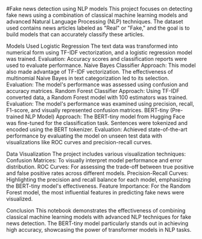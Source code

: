 #Fake news detection using NLP models
This project focuses on detecting fake news using a combination of classical machine learning models and advanced Natural Language Processing (NLP) techniques. The dataset used contains news articles labeled as "Real" or "Fake," and the goal is to build models that can accurately classify these articles.

Models Used
Logistic Regression
The text data was transformed into numerical form using TF-IDF vectorization, and a logistic regression model was trained.
Evaluation: Accuracy scores and classification reports were used to evaluate performance.
Naive Bayes Classifier
Approach: This model also made advantage of TF-IDF vectorization. The effectiveness of multinomial Naive Bayes in text categorization led to its selection.
Evaluation: The model's performance was assessed using confusion and accuracy matrices.
Random Forest Classifier
Approach: Using TF-IDF converted data, a Random Forest model with 100 estimators was trained.
Evaluation: The model's performance was examined using precision, recall, F1-score, and visually represented confusion matrices.
BERT-tiny (Pre-trained NLP Model)
Approach: The BERT-tiny model from Hugging Face was fine-tuned for the classification task. Sentences were tokenized and encoded using the BERT tokenizer.
Evaluation: Achieved state-of-the-art performance by evaluating the model on unseen test data with visualizations like ROC curves and precision-recall curves.

Data Visualization
The project includes various visualization techniques:
Confusion Matrices: To visually interpret model performance and error distribution.
ROC Curves: For assessing the trade-off between true positive and false positive rates across different models.
Precision-Recall Curves: Highlighting the precision and recall balance for each model, emphasizing the BERT-tiny model's effectiveness.
Feature Importance: For the Random Forest model, the most influential features in predicting fake news were visualized.

Conclusion
This notebook demonstrates the effectiveness of combining classical machine learning models with advanced NLP techniques for fake news detection. The BERT-tiny model particularly stands out in achieving high accuracy, showcasing the power of transformer models in NLP tasks.
